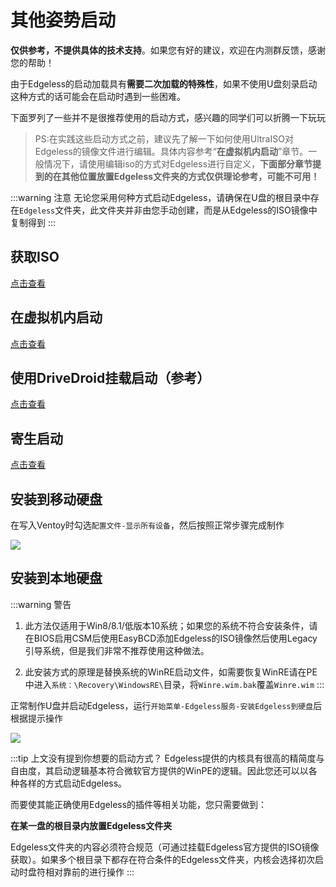 # 其他姿势启动
**仅供参考，不提供具体的技术支持**。如果您有好的建议，欢迎在内测群反馈，感谢您的帮助！

由于Edgeless的启动加载具有**需要二次加载的特殊性**，如果不使用U盘刻录启动这种方式的话可能会在启动时遇到一些困难。

下面罗列了一些并不是很推荐使用的启动方式，感兴趣的同学们可以折腾一下玩玩

> PS:在实践这些启动方式之前，建议先了解一下如何使用UltraISO对Edgeless的镜像文件进行编辑。具体内容参考“**在虚拟机内启动**”章节。一般情况下，请使用编辑iso的方式对Edgeless进行自定义，**下面部分章节提到的在其他位置放置Edgeless文件夹的方式仅供理论参考，可能不可用！**

:::warning 注意
无论您采用何种方式启动Edgeless，请确保在U盘的根目录中存在`Edgeless`文件夹，此文件夹并非由您手动创建，而是从Edgeless的ISO镜像中复制得到
:::


## 获取ISO
[点击查看](../faq/getiso.md)


## 在虚拟机内启动
[点击查看](../develop/devenvironment.md)


## 使用DriveDroid挂载启动（参考）
[点击查看](https://www.coolapk.com/feed/11167765?shareKey=M2NmM2IyMjkzNjE1NWNhZGM0MTE~&shareUid=1077555&shareFrom=com.coolapk.market\_9.1-alpha3)

## 寄生启动
[点击查看](../playground/parasitism.md)



## 安装到移动硬盘
在写入Ventoy时勾选`配置文件-显示所有设备`，然后按照正常步骤完成制作

![](https://pineapple.edgeless.top/picbed/wiki/img/010154.jpg)



## 安装到本地硬盘
:::warning 警告
1. 此方法仅适用于Win8/8.1/低版本10系统；如果您的系统不符合安装条件，请在BIOS启用CSM后使用EasyBCD添加Edgeless的ISO镜像然后使用Legacy引导系统，但是我们非常不推荐使用这种做法。

2. 此安装方式的原理是替换系统的WinRE启动文件，如需要恢复WinRE请在PE中进入`系统：\Recovery\WindowsRE\`目录，将`Winre.wim.bak`覆盖`Winre.wim`
:::

正常制作U盘并启动Edgeless，运行`开始菜单-Edgeless服务-安装Edgeless到硬盘`后根据提示操作

![](https://pineapple.edgeless.top/picbed/wiki/img/011219.jpg)




:::tip 上文没有提到你想要的启动方式？
Edgeless提供的内核具有很高的精简度与自由度，其启动逻辑基本符合微软官方提供的WinPE的逻辑。因此您还可以以各种各样的方式启动Edgeless。

而要使其能正确使用Edgeless的插件等相关功能，您只需要做到：

**在某一盘的根目录内放置Edgeless文件夹**

Edgeless文件夹的内容必须符合规范（可通过挂载Edgeless官方提供的ISO镜像获取）。如果多个根目录下都存在符合条件的Edgeless文件夹，内核会选择初次启动时盘符相对靠前的进行操作
:::